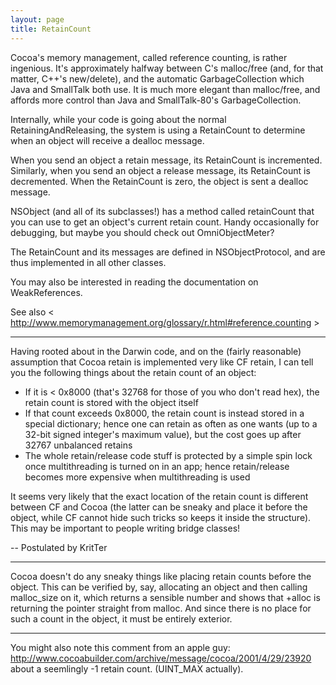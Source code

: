 ```yaml
---
layout: page
title: RetainCount
---
```




Cocoa's memory management, called reference counting, is rather ingenious. It's approximately halfway between C's malloc/free (and, for that matter, C++'s new/delete), and the automatic GarbageCollection which Java and SmallTalk both use. It is much more elegant than malloc/free, and affords more control than Java and SmallTalk-80's GarbageCollection.

Internally, while your code is going about the normal RetainingAndReleasing, the system is using a RetainCount to determine when an object will receive a dealloc message.

When you send an object a retain message, its RetainCount is incremented. Similarly, when you send an object a release message, its RetainCount is decremented. When the RetainCount is zero, the object is sent a dealloc message.

NSObject (and all of its subclasses!) has a method called retainCount that you can use to get an object's current retain count. Handy occasionally for debugging, but maybe you should check out OmniObjectMeter?

The RetainCount and its messages are defined in NSObjectProtocol, and are thus implemented in all other classes.

You may also be interested in reading the documentation on WeakReferences.

See also < http://www.memorymanagement.org/glossary/r.html#reference.counting >

----

Having rooted about in the Darwin code, and on the (fairly reasonable) assumption that Cocoa retain is implemented very like CF retain, I can tell you the following things about the retain count of an object: 
* If it is < 0x8000 (that's 32768 for those of you who don't read hex), the retain count is stored with the object itself
* If that count exceeds 0x8000, the retain count is instead stored in a special dictionary; hence one can retain as often as one wants (up to a 32-bit signed integer's maximum value), but the cost goes up after 32767 unbalanced retains
* The whole retain/release code stuff is protected by a simple spin lock once multithreading is turned on in an app; hence retain/release becomes more expensive when multithreading is used

It seems very likely that the exact location of the retain count is different between CF and Cocoa (the latter can be sneaky and place it before the object, while CF cannot hide such tricks so keeps it inside the structure). This may be important to people writing bridge classes!

-- Postulated by KritTer

----
Cocoa doesn't do any sneaky things like placing retain counts before the object. This can be verified by, say, allocating an object and then calling     malloc_size on it, which returns a sensible number and shows that     +alloc is returning the pointer straight from     malloc. And since there is no place for such a count in the object, it must be entirely exterior.

----
You might also note this comment from an apple guy:  http://www.cocoabuilder.com/archive/message/cocoa/2001/4/29/23920   about a seemlingly -1 retain count. (UINT_MAX actually).


